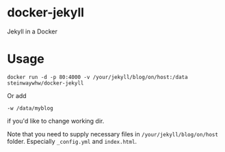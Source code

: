 # docker-jekyll
Jekyll in a Docker

# Usage

```
docker run -d -p 80:4000 -v /your/jekyll/blog/on/host:/data steinwaywhw/docker-jekyll
```

Or add 

```
-w /data/myblog
```

if you'd like to change working dir.

Note that you need to supply necessary files in `/your/jekyll/blog/on/host` folder. Especially `_config.yml` and `index.html`. 

